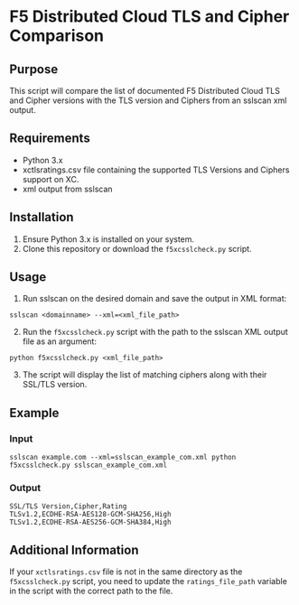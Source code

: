 # F5 Distributed Cloud TLS and Cipher Comparison

## Purpose

This script will compare the list of documented F5 Distributed Cloud TLS and Cipher versions with the TLS version and Ciphers from an sslscan xml output.

## Requirements

-   Python 3.x
-   xctlsratings.csv file containing the supported TLS Versions and Ciphers support on XC.
-   xml output from sslscan

## Installation

1.  Ensure Python 3.x is installed on your system.
2.  Clone this repository or download the `f5xcsslcheck.py` script.

## Usage

1.  Run sslscan on the desired domain and save the output in XML format:
```shell
sslscan <domainname> --xml=<xml_file_path>
```

2.  Run the `f5xcsslcheck.py` script with the path to the sslscan XML output file as an argument:
```shell
python f5xcsslcheck.py <xml_file_path>
```
3.  The script will display the list of matching ciphers along with their SSL/TLS version.

## Example

### Input

```shell
sslscan example.com --xml=sslscan_example_com.xml python f5xcsslcheck.py sslscan_example_com.xml
```

### Output

```shell
SSL/TLS Version,Cipher,Rating
TLSv1.2,ECDHE-RSA-AES128-GCM-SHA256,High
TLSv1.2,ECDHE-RSA-AES256-GCM-SHA384,High
```

## Additional Information

If your `xctlsratings.csv` file is not in the same directory as the `f5xcsslcheck.py` script, you need to update the `ratings_file_path` variable in the script with the correct path to the file.